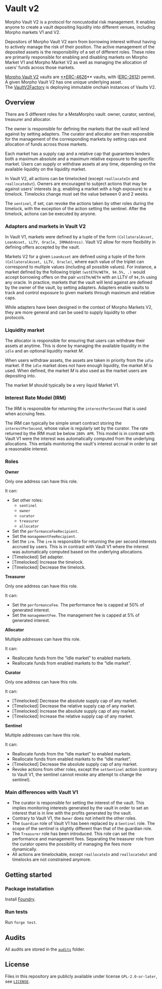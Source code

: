 # Vault v2

Morpho Vault V2 is a protocol for noncustodial risk management.
It enables anyone to create a vault depositing liquidity into different venues, including Morpho markets V1 and V2.

Depositors of Morpho Vault V2 earn from borrowing interest without having to actively manage the risk of their position.
The active management of the deposited assets is the responsibility of a set of different roles.
These roles are primarily responsible for enabling and disabling markets on Morpho Market V1 and Morpho Market V2 as well as managing the allocation of users’ funds across those markets.

[Morpho Vault V2](https://github.com/morpho-org/vaults-v2/blob/main/src/VaultV2.sol) vaults are [**ERC-4626](https://eips.ethereum.org/EIPS/eip-4626)** vaults, with ([ERC-2612](https://eips.ethereum.org/EIPS/eip-2612)) permit.
A given Morpho Vault V2 has one unique underlying asset.
The [VaultV2Factory](https://github.com/morpho-org/vaults-v2/blob/main/src/VaultV2Factory.sol) is deploying immutable onchain instances of Vaults V2.

## Overview

There are 5 different roles for a MetaMorpho vault: owner, curator, sentinel, treasurer and allocator.

The owner is responsible for defining the markets that the vault will lend against by setting adapters.
The curator and allocator are then responsible for the management of the corresponding markets by setting caps and allocation of funds across those markets.

Each market has a supply cap and a relative cap that guarantees lenders both a maximum absolute and a maximum relative exposure to the specific market.
Users can supply or withdraw assets at any time, depending on the available liquidity on the liquidity market.

In Vault V2, all actions can be timelocked (except `reallocateIn` and `reallocateOut`).
Owners are encouraged to subject actions that may be against users' interests (e.g. enabling a market with a high exposure) to a timelock.
Timelocks change must set the value between 0 and 2 weeks.

The `sentinel`, if set, can revoke the actions taken by other roles during the timelock, with the exception of the action setting the sentinel.
After the timelock, actions can be executed by anyone.

### Adapters and markets in Vault V2

In Vault V1, markets were defined by a tuple of the form `(CollateralAsset, LoanAsset, LLTV, Oracle, IRMAddress)`.
Vault V2 allow for more flexibility in defining offers accepted by the vault.

Markets V2 for a given `LoanAsset` are defined using a tuple of the form `(CollateralAsset, LLTV, Oracle)`,
where each value of the triplet can correspond to multiple values (including all possible values).
For instance, a market defined by the following triplet `(wstETH/WETH, 94.5%, .)` would accept borrowing offers on the pair
`wstETH/WETH` with an LLTV of `94,5%` using any oracle.
In practice, markets that the vault will lend against are defined by the owner of the vault, by setting adapters.
Adapters enable vaults to track and control exposure to given markets through maximum and relative caps.

While adapters have been designed in the context of Morpho Markets V2, they are more general and can be used to supply liquidity to other protocols.

### Liquidity market

The allocator is responsible for ensuring that users can withdraw their assets at anytime.
This is done by managing the available liquidity in the `idle` and an optional liquidity market $M$.

When users withdraw assets, the assets are taken in priority from the `idle` market.
If the `idle` market does not have enough liquidity, the market $M$ is used.
When defined, the market $M$ is also used as the market users are depositing into.

The market $M$ should typically be a very liquid Market V1.

### Interest Rate Model (IRM)

The IRM is responsible for returning the `interestPerSecond` that is used when accruing fees.

The IRM can typically be simple smart contract storing the  `interestPerSecond`, whose value is regularly set by the curator.
The rate returned by the IRM must be below `200% APR`.
This model is in contrast with Vault V1 were the interest was automatically computed from the underlying allocations.
This entails monitoring the vault's interest accrual in order to set a reasonable interest.

### Roles

**Owner**

Only one address can have this role.

It can:

- Set other roles:
    - `sentinel`
    - `owner`
    - `curator`
    - `treasurer`
    - `allocator`
- Set the `performanceFeeRecipient`.
- Set the `managementFeeRecipient`.
- Set the `irm`. The `irm` is responsible for returning the per second interests accrued by users. This is in contrast with Vault V1 where the interest was automatically computed based on the underlying allocations.
- [Timelocked] Set adapter.
- [Timelocked] Increase the timelock.
- [Timelocked] Decrease the timelock.

**Treasurer**

Only one address can have this role.

It can:

- Set the `performanceFee`. The performance fee is capped at 50% of generated interest.
- Set the `managementFee`. The management fee is capped at 5% of generated interest.

**Allocator**

Multiple addresses can have this role.

It can:

- Reallocate funds from the “idle market” to enabled markets.
- Reallocate funds from enabled markets to the “idle market”.

**Curator**

Only one address can have this role.

It can:

- [Timelocked] Decrease the absolute supply cap of any market.
- [Timelocked] Decrease the relative supply cap of any market.
- [Timelocked] Increase the absolute supply cap of any market.
- [Timelocked] Increase the relative supply cap of any market.

**Sentinel**

Multiple addresses can have this role.

It can:

- Reallocate funds from the “idle market” to enabled markets.
- Reallocate funds from enabled markets to the “idle market”.
- [Timelocked] Decrease the absolute supply cap of any market.
- Revoke actions from other roles, except the `setSentinel` action (contrary to Vault V1, the sentinel cannot revoke any attempt to change the sentinel).

### Main differences with Vault V1

- The curator is responsible for setting the interest of the vault. This implies monitoring interests generated by the vault in order to set an interest that is in line with the profits generated by the vault.
- Contrary to Vault V1, the `Owner` does not inherit the other roles.
- The `Guardian` role of Vault V1 has been replaced by a `Sentinel` role. The scope of the sentinel is slightly different than that of the guardian role.
- The `Treasurer` role has been introduced. This role can set the performance and management fees. Separating the treasurer role from the curator opens the possibility of managing the fees more dynamically.
- All actions are timelockable, except `reallocateIn` and `reallocateOut` and timelocks are not constrained anymore.

## Getting started

### Package installation

Install [Foundry](https://book.getfoundry.sh/getting-started/installation).

### Run tests

Run `forge test`.

## Audits

All audits are stored in the [`audits`](./audits) folder.

## License

Files in this repository are publicly available under license `GPL-2.0-or-later`, see [`LICENSE`](./LICENSE).
